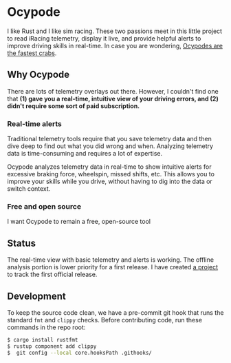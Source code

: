 # Ocypode

I like Rust and I like sim racing. These two passions meet in this little project to read iRacing telemetry, display it live, and provide helpful alerts to improve driving skills in real-time. In case you are wondering, [Ocypodes are the fastest crabs](https://en.wikipedia.org/wiki/Ocypode).

## Why Ocypode
There are lots of telemetry overlays out there. However, I couldn't find one that **(1) gave you a real-time, intuitive view of your driving errors, and (2) didn't require some sort of paid subscription.**

### Real-time alerts 
Traditional telemetry tools require that you save telemetry data and then dive deep to find out what you did wrong and when. Analyzing telemetry data is time-consuming and requires a lot of expertise.

Ocypode analyzes telemetry data in real-time to show intuitive alerts for excessive braking force, wheelspin, missed shifts, etc. This allows you to improve your skills while you drive, without having to dig into the data or switch context.

### Free and open source
I want Ocypode to remain a free, open-source tool

## Status
The real-time view with basic telemetry and alerts is working. The offline analysis portion is lower priority for a first release. I have created [a project](https://github.com/users/sapessi/projects/1/views/1) to track the first official release.

## Development
To keep the source code clean, we have a pre-commit git hook that runs the standard `fmt` and `clippy` checks. Before contributing code, run these commands in the repo root:

```sh
$ cargo install rustfmt
$ rustup component add clippy
$  git config --local core.hooksPath .githooks/
```